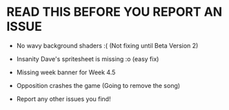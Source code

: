 # READ THIS BEFORE YOU REPORT AN ISSUE

- No wavy background shaders :( (Not fixing until Beta Version 2)
- Insanity Dave's spritesheet is missing :o (easy fix)
- Missing week banner for Week 4.5
- Opposition crashes the game (Going to remove the song)

- Report any other issues you find!
